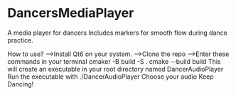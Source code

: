 # DancersMediaPlayer
A media player for dancers
Includes markers for smooth flow during dance practice.

How to use?
-->Install Qt6 on your system.
-->Clone the repo
-->Enter these commands in your terminal
  cmaker -B build -S .
  cmake --build build
This will create an executable in your root directory named DancerAudioPlayer
Run the executable with ./DancerAudioPlayer
Choose your audio
Keep Dancing!

